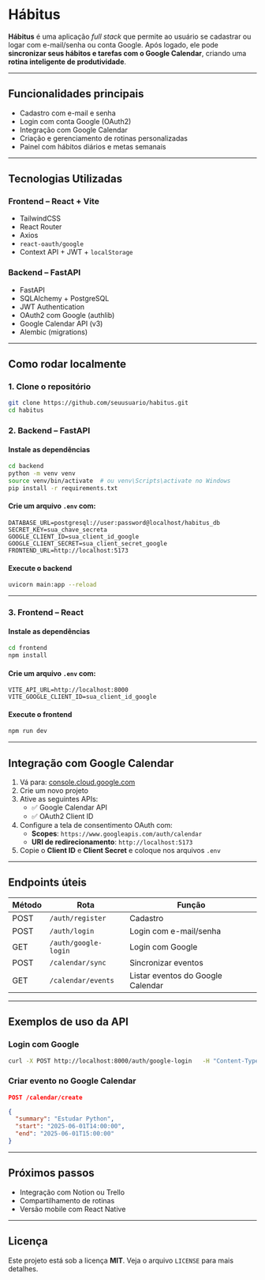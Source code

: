
# Hábitus

**Hábitus** é uma aplicação *full stack* que permite ao usuário se cadastrar ou logar com e-mail/senha ou conta Google. Após logado, ele pode **sincronizar seus hábitos e tarefas com o Google Calendar**, criando uma **rotina inteligente de produtividade**.

---

## Funcionalidades principais

-  Cadastro com e-mail e senha  
-  Login com conta Google (OAuth2)  
-  Integração com Google Calendar  
-  Criação e gerenciamento de rotinas personalizadas  
-  Painel com hábitos diários e metas semanais  

---

##  Tecnologias Utilizadas

### **Frontend** – React + Vite

- TailwindCSS  
- React Router  
- Axios  
- `react-oauth/google`  
- Context API + JWT + `localStorage`  

### **Backend** – FastAPI

- FastAPI  
- SQLAlchemy + PostgreSQL  
- JWT Authentication  
- OAuth2 com Google (authlib)  
- Google Calendar API (v3)  
- Alembic (migrations)  

---

## Como rodar localmente

### 1. Clone o repositório

```bash
git clone https://github.com/seuusuario/habitus.git
cd habitus
```

### 2. Backend – FastAPI

#### Instale as dependências

```bash
cd backend
python -m venv venv
source venv/bin/activate  # ou venv\Scripts\activate no Windows
pip install -r requirements.txt
```

#### Crie um arquivo `.env` com:

```env
DATABASE_URL=postgresql://user:password@localhost/habitus_db
SECRET_KEY=sua_chave_secreta
GOOGLE_CLIENT_ID=sua_client_id_google
GOOGLE_CLIENT_SECRET=sua_client_secret_google
FRONTEND_URL=http://localhost:5173
```

#### Execute o backend

```bash
uvicorn main:app --reload
```

---

### 3. Frontend – React

#### Instale as dependências

```bash
cd frontend
npm install
```

#### Crie um arquivo `.env` com:

```env
VITE_API_URL=http://localhost:8000
VITE_GOOGLE_CLIENT_ID=sua_client_id_google
```

#### Execute o frontend

```bash
npm run dev
```

---

## Integração com Google Calendar

1. Vá para: [console.cloud.google.com](https://console.cloud.google.com)
2. Crie um novo projeto
3. Ative as seguintes APIs:
   - ✅ Google Calendar API
   - ✅ OAuth2 Client ID
4. Configure a tela de consentimento OAuth com:
   - **Scopes**: `https://www.googleapis.com/auth/calendar`
   - **URI de redirecionamento**: `http://localhost:5173`
5. Copie o **Client ID** e **Client Secret** e coloque nos arquivos `.env`

---

## Endpoints úteis

| Método | Rota               | Função                              |
|--------|--------------------|-------------------------------------|
| POST   | `/auth/register`   | Cadastro                            |
| POST   | `/auth/login`      | Login com e-mail/senha              |
| GET    | `/auth/google-login` | Login com Google                  |
| POST   | `/calendar/sync`   | Sincronizar eventos                 |
| GET    | `/calendar/events` | Listar eventos do Google Calendar  |

---

## Exemplos de uso da API

### Login com Google

```bash
curl -X POST http://localhost:8000/auth/google-login   -H "Content-Type: application/json"   -d '{"token": "token_de_oauth2_google"}'
```

### Criar evento no Google Calendar

```json
POST /calendar/create

{
  "summary": "Estudar Python",
  "start": "2025-06-01T14:00:00",
  "end": "2025-06-01T15:00:00"
}
```

---

## Próximos passos

-  Integração com Notion ou Trello  
-  Compartilhamento de rotinas  
-  Versão mobile com React Native  

---

## Licença

Este projeto está sob a licença **MIT**. Veja o arquivo `LICENSE` para mais detalhes.
